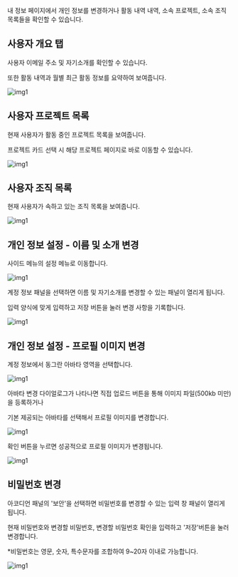 내 정보 페이지에서 개인 정보를 변경하거나 활동 내역 내역, 소속 프로젝트, 소속 조직 목록들을 확인할 수 있습니다.

  

사용자 개요 탭
--------

사용자 이메일 주소 및 자기소개를 확인할 수 있습니다.

또한 활동 내역과 월별 최근 활동 정보를 요약하여 보여줍니다.

![img1](https://raw.githubusercontent.com/vazilcompany/vridge-docs/main/guide/img/my_settings_01.png)  

  

  
  
  

  

사용자 프로젝트 목록
-----------

현재 사용자가 활동 중인 프로젝트 목록을 보여줍니다.

프로젝트 카드 선택 시 해당 프로젝트 페이지로 바로 이동할 수 있습니다.

  

![img1](https://raw.githubusercontent.com/vazilcompany/vridge-docs/main/guide/img/my_settings_02.png)  

  

  

  

  

사용자 조직 목록
---------

현재 사용자가 속하고 있는 조직 목록을 보여줍니다.

![img1](https://raw.githubusercontent.com/vazilcompany/vridge-docs/main/guide/img/my_settings_03.png)  

  

  

  

  

개인 정보 설정 - 이름 및 소개 변경
---------------------

  

사이드 메뉴의 설정 메뉴로 이동합니다.

![img1](https://raw.githubusercontent.com/vazilcompany/vridge-docs/main/guide/img/my_settings_04.png)  

  

  

  

계정 정보 패널을 선택하면 이름 및 자기소개를 변경할 수 있는 패널이 열리게 됩니다.

입력 양식에 맞게 입력하고 저장 버튼을 눌러 변경 사항을 기록합니다.

![img1](https://raw.githubusercontent.com/vazilcompany/vridge-docs/main/guide/img/my_settings_05.png)  

  
  

  

개인 정보 설정 - 프로필 이미지 변경
---------------------

  

계정 정보에서 동그란 아바타 영역을 선택합니다.

![img1](https://raw.githubusercontent.com/vazilcompany/vridge-docs/main/guide/img/my_settings_06.png)  

  

아바타 변경 다이얼로그가 나타나면 직접 업로드 버튼을 통해 이미지 파일(500kb 미만)을 등록하거나

기본 제공되는 아바타를 선택해서 프로필 이미지를 변경합니다.

![img1](https://raw.githubusercontent.com/vazilcompany/vridge-docs/main/guide/img/my_settings_07.png)  

  

  

확인 버튼을 누르면 성공적으로 프로필 이미지가 변경됩니다.

![img1](https://raw.githubusercontent.com/vazilcompany/vridge-docs/main/guide/img/my_settings_08.png)  

  

  

  

비밀번호 변경
-------

아코디언 패널의 '보안'을 선택하면 비밀번호를 변경할 수 있는 입력 창 패널이 열리게 됩니다.

현재 비밀번호와 변경할 비밀번호, 변경할 비밀번호 확인을 입력하고 '저장'버튼을 눌러 변경합니다.

\*비밀번호는 영문, 숫자, 특수문자를 조합하여 9~20자 이내로 가능합니다.

![img1](https://raw.githubusercontent.com/vazilcompany/vridge-docs/main/guide/img/my_settings_09.png)  
